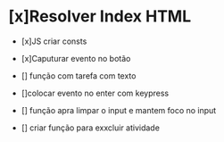 # [x]Resolver Index HTML

- [x]JS criar consts

- [x]Caputurar evento no botão
- [] função com tarefa com texto
- []colocar evento no enter com keypress
- [] função apra limpar o input e mantem foco no input
- [] criar função para exxcluir atividade
